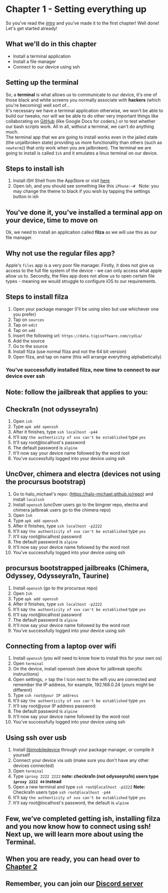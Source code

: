 # Chapter 1 - Setting everything up
So you've read the [intro](https://github.com/demhademha/tweak-development-guide/blob/master/intro.md) and you've made it to the first chapter! Well done! Let's get started already!

## What we'll do in this chapter
* Install a terminal application
* Install a file manager
* Connect to our device using ssh

## Setting up the terminal
So, a **terminal** is what allows us to communicate to our device, it's one of those black and white screens you normally associate with **hackers** (which you're becoming) well sort of... <br>
It's necessary we have a terminal application otherwise, we won't be able to build our tweaks, nor will we be able to do other very important things like collaborating on [GitHub](https://github.com) (like Google Docs for coders,) or to test whether our bash scripts work. All in all, without a terminal, we can't do anything much. <br>
The terminal app that we are going to install works even in the jailed state (the unjailbroken state) providing us more functionality than others (such as `newterm2`) that only work when you are jailbroken). The terminal we are going to install is called `Ish` and it emulates a linux terminal on our device.

## Steps to install ish
1. Install iSH Shell from the AppStore or visit [here](https://apps.apple.com/us/app/ish-shell/id1436902243)
2. Open ish, and you should see something like this `iPhone:~# `
Note: you may change the theme to black if you wish by tapping the settings button in ish
## You've done it, you've installed a terminal app on your device, time to move on
Ok, we need to install an application called **filza** as we will use this as our file manager.

## Why not use the regular files app?
Apple's `files` app is a very poor file manager. Firstly, it does not give us access to the full file system of the device - we can only access what apple allow us to. Secondly, the files app does not allow us to open certain file types - meaning we would struggle to configure iOS to our requirements.    
## Steps to install filza
1. Open your package manager (I'll be using sileo but use whichever one you prefer)
2. Tap on `sources`
3. Tap on `edit`
4. Tap on `add`
5. Insert the following url: `https://data.tigisoftware.com/cydia/`
6. Add the source
7. Go to the source
8. Install filza (use normal filza and not the 64 bit version)
9. Open filza, and tap on name (this will arrange everything alphabetically)
### You've successfully installed filza, now time to connect to our device over ssh
## Note: follow the jailbreak that applies to you:

## Checkra1n (not odysseyra1n)
1. Open `ish`
2. Type `apk add openssh`
3. After it finishes, type `ssh localhost -p44`
4. It'll say `the authenticity of xxx can't be established` type `yes`
5. It'll say root@localhost's password
6. The default password is `alpine`
7. It'll now say your device name followed by the word root
8. You've successfully logged into your device using ssh

## Unc0ver, chimera and electra (devices not using the procursus bootstrap)
1. Go to halo_michael's repo: (https://halo-michael.github.io/repo) and install `localssh`
2. Install `openssh` (unc0ver users go to the bingner repo, electra and chimera jailbreak users go to the chimera repo)
3. Open `Ish`
4. Type `apk add openssh`
5. After it finishes, type `ssh localhost -p2222`
6. It'll say `the authenticity of xxx can't be established` type `yes`
7. It'll say root@localhost password
8. The default password is `alpine`
9. It'll now say your device name followed by the word root
10. You've successfully logged into your device using ssh

## procursus bootstrapped jailbreaks (Chimera, Odyssey, Odysseyra1n, Taurine)
1. Install `openssh` (go to the procursus repo)
2. Open `Ish`
3. Type `apk add openssh`
4. After it finishes, type `ssh localhost -p2222`
5. It'll say `the authenticity of xxx can't be established` type `yes`
6. It'll say root@localhost password
7. The default password is `alpine`
8. It'll now say your device name followed by the word root
9. You've successfully logged into your device using ssh

## Connecting from a laptop over wifi
1. Install `openssh` (you will need to know how to install this for your own os)
2. Open `terminal`
3. On the device, install openssh (see above for jailbreak specific instructions)
4. Open settings, > tap the I icon next to the wifi you are connected and remember the IP address, for example, 192.168.0.24 (yours might be different)
5. Type `ssh root@your IP address`
6. It'll say `the authenticity of xxx can't be established` type `yes`
7. It'll say root@your IP address password:
8. The default password is `alpine`
9. It'll now say your device name followed by the word root
10. You've successfully logged into your device using ssh

## Using ssh over usb
1. Install [libimobiledevice](https://github.com/libimobiledevice/libimobiledevice) through your package manager, or compile it yourself
2. Connect your device via usb (make sure you don't have any other devices connected)
3. Open `terminal`
4. Type `iproxy 2222 2222`
**note: checkra1n (not odysseyra1n) users type `iproxy 2222 44` instead**
5. Open a new terminal and type `ssh root@localhost -p2222`
**Note:** Checkra1n users type `ssh root@localhost -p44`
6. It'll say `the authenticity of xxx can't be established` type `yes`
7. It'll say root@localhost's password, the default is `alpine`

## Few, we’ve completed getting ish, installing filza and you now know how to connect using ssh! Next up, we will learn more about using the Terminal.

## When you are ready, you can head over to [Chapter 2](https://github.com/demhademha/tweak-development-guide/blob/master/chapter-2.md)

## Remember, you can join our [Discord server](https://discord.gg/nX7c4VZnBu)
